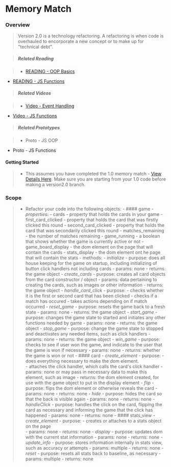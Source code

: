 # Memory Match

### Overview

> Version 2.0 is a technology refactoring.  A refactoring is when code is overhauled to encorporate a new concept or to make up for "technical debt".

> ##### Related Reading

> - <a href="https://docs.google.com/presentation/d/1eAlPqkPUIN4rfDcVZefz3GBiRszlBF89qj2lSnkxzfc/pub?start=false&loop=false&delayms=3000&slide=id.g75dce0c75_1_5">READING - OOP Basics</a>
- <a href="https://docs.google.com/presentation/d/17hxhHxdsEFo42iClxdLfHeMJRnxSu7Y9lt7Tv_J9fIc/pub?start=false&loop=false&delayms=3000">READING - JS Functions</a>

> ##### Related Videos
 
> - <a href="https://www.youtube.com/watch?v=cXeHN5uydmY&feature=youtu.be" target="_blank">Video - Event Handling</a>
- <a href="https://www.youtube.com/watch?v=OzbKGDrjGW0&feature=youtu.be">Video - JS Functions</a>

> ##### Related Prototypes

> - Proto - JS OOP
- Proto - JS Functions

#### Getting Started

> - This assumes you have completed the 1.0 memory match - <a href="https://github.com/Learning-Fuze/memory_match/tree/v1.0#getting-started">View Details Here</a>.  Make sure you are starting from your 1.0 code before making a version2.0 branch.


### Scope

>- Refactor your code into the following objects:
    - #### game
      - *properties*: 
        - cards - property that holds the cards in your game
        - first_card_clicked - property that holds the card that was firstly clicked this round
        - second_card_clicked - property that holds the card that was secondarily clicked this round
        - matches_remaining - the number of matches remaining
        - game_running - a boolean that shows whether the game is currently active or not
        - game_board_display - the dom element on the page that will contain the cards
        - stats_display - the dom element ont he page that will contain the stats
      - methods: 
        - *initialize*
          - purpose: does all house keeping for the game on startup, including initializing of button click handlers not including cards
          - params: none
          - returns: the game object
        - *create_cards*
          - purpose: creates all card objects from the card constructor / object
          - params: data pertaining to creating the cards, such as images or other information
          - returns: the game object
        - *handle_card_click*
          - purpose: 
           - checks whether it is the first or second card that has been clicked
           - checks if a match has occured
             - takes actions depending on if match occurred
        - *reset_game*
          - purpose: resets the game back to a fresh state
          - params: none
          - returns: the game object
        - *start_game*
          - purpose: changes the game state to started and initiates any other functions needed by game
          - params: none
          - returns: the game object
        - *stop_game*
          - purpose: change the game state to stopped and deactivates any needed items, such as click handlers
          - params: none
          - returns: the game object
        - *win_game*
          - purpose: checks to see if user won the game, and indicate to the user that the game is won if necessary
          - params: none
          - returns: whether the game is won or not
     - #### card
       - *create_element*
         - purpose: 
           - does everything necessary to make the dom element.  
           - attaches the click handler, which calls the card's click handler
         - params: none or may pass in necessary data to make this element, such as image
         - returns: the dom element created, for use with the game object to put in the display element
       - *flip*
         - purpose: flips the dom element or otherwise reveals the card
         - params: none
         - returns: none
       - *hide*
         - purpose: hides the card so that the back is visible again
         - params: none
         - returns: none
       - *handleClick*
         - purpose: handles the click on the card, flipping the card as necessary and informing the game that the click has happened
         - params: none
         - returns: none
     - #### stats_view
       - *create_element*
         - purpose: 
           - creates or attaches to a stats object on the page  
         - params: none
         - returns: none
       - *display*
         - purpose: updates dom with the current stat information
         - params: none
         - returns: none
       - *update_info*
         - purpose: stores information internally in stats view, such as accuracy or attempts
         - params: multiple
         - returns: none
       - *reset*
         - purpose: resets all stats back to baseline, as necessary
         - params: multiple
         - returns: none
      
